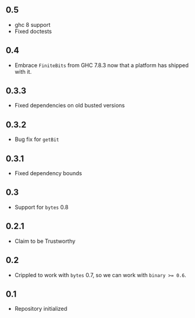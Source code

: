 0.5
---
* ghc 8 support
* Fixed doctests

0.4
---
* Embrace `FiniteBits` from GHC 7.8.3 now that a platform has shipped with it.

0.3.3
-----
* Fixed dependencies on old busted versions

0.3.2
-----
* Bug fix for `getBit`

0.3.1
-----
* Fixed dependency bounds

0.3
---
* Support for `bytes` 0.8

0.2.1
-----
* Claim to be Trustworthy

0.2
---
* Crippled to work with `bytes` 0.7, so we can work with `binary >= 0.6`.

0.1
---
* Repository initialized
